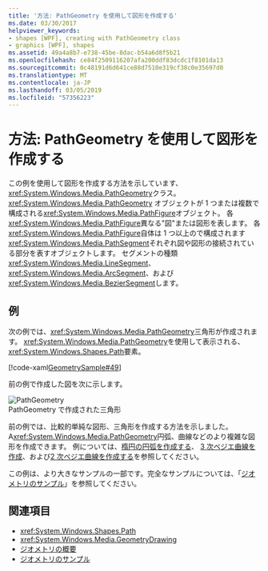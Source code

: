 ```yaml
---
title: '方法: PathGeometry を使用して図形を作成する'
ms.date: 03/30/2017
helpviewer_keywords:
- shapes [WPF], creating with PathGeometry class
- graphics [WPF], shapes
ms.assetid: 49a4a8b7-e738-45be-8dac-b54a6d8f5b21
ms.openlocfilehash: ce84f2509116207afa200ddf83dcdc1f8101da13
ms.sourcegitcommit: 0c48191d6d641ce88d7510e319cf38c0e35697d0
ms.translationtype: MT
ms.contentlocale: ja-JP
ms.lasthandoff: 03/05/2019
ms.locfileid: "57356223"
---
```

# <a name="how-to-create-a-shape-by-using-a-pathgeometry"></a>方法: PathGeometry を使用して図形を作成する
この例を使用して図形を作成する方法を示しています、<xref:System.Windows.Media.PathGeometry>クラス。 <xref:System.Windows.Media.PathGeometry> オブジェクトが 1 つまたは複数で構成される<xref:System.Windows.Media.PathFigure>オブジェクト。 各<xref:System.Windows.Media.PathFigure>異なる"図"または図形を表します。 各<xref:System.Windows.Media.PathFigure>自体は 1 つ以上ので構成されます<xref:System.Windows.Media.PathSegment>それぞれ図や図形の接続されている部分を表すオブジェクトします。 セグメントの種類<xref:System.Windows.Media.LineSegment>、 <xref:System.Windows.Media.ArcSegment>、および<xref:System.Windows.Media.BezierSegment>します。  
  
## <a name="example"></a>例  
 次の例では、<xref:System.Windows.Media.PathGeometry>三角形が作成されます。 <xref:System.Windows.Media.PathGeometry>を使用して表示される、<xref:System.Windows.Shapes.Path>要素。  
  
 [!code-xaml[GeometrySample#49](~/samples/snippets/csharp/VS_Snippets_Wpf/GeometrySample/CS/pathgeometryexample.xaml#49)]  
  
 前の例で作成した図を次に示します。  
  
 ![PathGeometry](./media/wcpsdk-graphicsmm-pathgeometry-triangle.gif "wcpsdk_graphicsmm_pathgeometry_triangle")  
PathGeometry で作成された三角形  
  
 前の例では、比較的単純な図形、三角形を作成する方法を示しました。 A<xref:System.Windows.Media.PathGeometry>円弧、曲線などのより複雑な図形を作成できます。 例については、[楕円の円弧を作成する](how-to-create-an-elliptical-arc.md)、 [3 次ベジエ曲線を作成](how-to-create-a-cubic-bezier-curve.md)、および[2 次ベジエ曲線を作成する](how-to-create-a-quadratic-bezier-curve.md)を参照してください。  
  
 この例は、より大きなサンプルの一部です。完全なサンプルについては、「[ジオメトリのサンプル](https://go.microsoft.com/fwlink/?LinkID=159989)」を参照してください。  
  
## <a name="see-also"></a>関連項目
- <xref:System.Windows.Shapes.Path>
- <xref:System.Windows.Media.GeometryDrawing>
- [ジオメトリの概要](geometry-overview.md)
- [ジオメトリのサンプル](https://go.microsoft.com/fwlink/?LinkID=159989)
